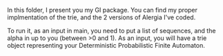 In this folder, I present you my GI package. You can find my proper implmentation of the trie, and the 2 versions of Alergia I've coded.

To run it, as an input in main, you need to put a list of sequences, and the alpha in up to you (between >0 and 1).
As an input, you will have a trie object representing your Deterministic Probabilistic Finite Automaton.
